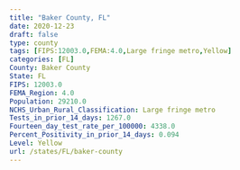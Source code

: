```yaml
---
title: "Baker County, FL"
date: 2020-12-23
draft: false
type: county
tags: [FIPS:12003.0,FEMA:4.0,Large fringe metro,Yellow]
categories: [FL]
County: Baker County
State: FL
FIPS: 12003.0
FEMA_Region: 4.0
Population: 29210.0
NCHS_Urban_Rural_Classification: Large fringe metro
Tests_in_prior_14_days: 1267.0
Fourteen_day_test_rate_per_100000: 4338.0
Percent_Positivity_in_prior_14_days: 0.094
Level: Yellow
url: /states/FL/baker-county
---
```



